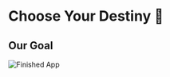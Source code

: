 
# Choose Your Destiny 🤔

## Our Goal


![Finished App](https://github.com/londonappbrewery/Images/blob/master/Destini.gif)


